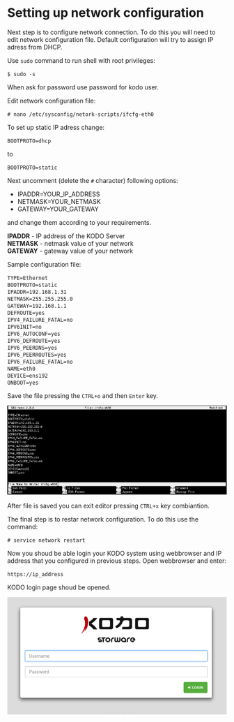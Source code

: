 # Setting up network configuration

Next step is to configure network connection. To do this you will need to edit network configuration file. Default configuration will try to assign IP adress from DHCP.

Use `sudo` command to run shell with root privileges:

```text
$ sudo -s
```

When ask for password use password for kodo user.

Edit network configuration file:

```text
# nano /etc/sysconfig/netork-scripts/ifcfg-eth0
```

To set up static IP adress change:

```text
BOOTPROTO=dhcp
```

to

```text
BOOTPROTO=static
```

Next uncomment \(delete the `#` character\) following options:

* IPADDR=YOUR\_IP\_ADDRESS
* NETMASK=YOUR\_NETMASK
* GATEWAY=YOUR\_GATEWAY

and change them according to your requirements.

**IPADDR** - IP address of the KODO Server  
**NETMASK** - netmask value of your network  
**GATEWAY** - gateway value of your network

Sample configuration file:

```text
TYPE=Ethernet
BOOTPROTO=static
IPADDR=192.168.1.31
NETMASK=255.255.255.0
GATEWAY=192.168.1.1
DEFROUTE=yes
IPV4_FAILURE_FATAL=no
IPV6INIT=no
IPV6_AUTOCONF=yes
IPV6_DEFROUTE=yes
IPV6_PEERDNS=yes
IPV6_PEERROUTES=yes
IPV6_FAILURE_FATAL=no
NAME=eth0
DEVICE=ens192
ONBOOT=yes
```

Save the file pressing the `CTRL+o` and then `Enter` key.

![nano](../.gitbook/assets/nano.png)

After file is saved you can exit editor pressing `CTRL+x` key combiantion.

The final step is to restar network configuration. To do this use the command:

```text
# service network restart
```

Now you shoud be able login your KODO system using webbrowser and IP address that you configured in previous steps. Open webbrowser and enter:

```text
https://ip_address
```

KODO login page shoud be opened.

![kodo](../.gitbook/assets/kodo.png)

